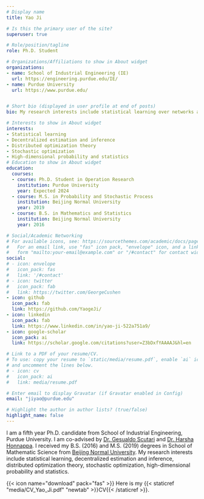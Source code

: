 ```yaml
---
# Display name
title: Yao Ji

# Is this the primary user of the site?
superuser: true

# Role/position/tagline
role: Ph.D. Student

# Organizations/Affiliations to show in About widget
organizations:
- name: School of Industrial Engineering (IE)
  url: https://engineering.purdue.edu/IE/
- name: Purdue University
  url: https://www.purdue.edu/


# Short bio (displayed in user profile at end of posts)
bio: My research interests include statistical learning over networks and distributed optimization theory.

# Interests to show in About widget
interests:
- Statistical learning
- Decentralized estimation and inference
- Distributed optimization theory
- Stochastic optimization
- High-dimensional probability and statistics
# Education to show in About widget
education:
  courses:
  - course: Ph.D. Student in Operation Research
    institution: Purdue University
    year: Expected 2024
  - course: M.S. in Probability and Stochastic Process 
    institution: Beijing Normal University
    year: 2019
  - course: B.S. in Mathematics and Statistics
    institution: Beijing Normal University
    year: 2016

# Social/Academic Networking
# For available icons, see: https://sourcethemes.com/academic/docs/page-builder/#icons
#   For an email link, use "fas" icon pack, "envelope" icon, and a link in the
#   form "mailto:your-email@example.com" or "/#contact" for contact widget.
social:
# - icon: envelope
#   icon_pack: fas
#   link: '/#contact'
# - icon: twitter
#   icon_pack: fab
#   link: https://twitter.com/GeorgeCushen
- icon: github
  icon_pack: fab
  link: https://github.com/YaogeJi/
- icon: linkedin
  icon_pack: fab
  link: https://www.linkedin.com/in/yao-ji-522a751a9/
- icon: google-scholar
  icon_pack: ai
  link: https://scholar.google.com/citations?user=Z3bDxfYAAAAJ&hl=en

# Link to a PDF of your resume/CV.
# To use: copy your resume to `static/media/resume.pdf`, enable `ai` icons in `params.toml`, 
# and uncomment the lines below.
# - icon: cv
#   icon_pack: ai
#   link: media/resume.pdf

# Enter email to display Gravatar (if Gravatar enabled in Config)
email: "jiyao@purdue.edu"

# Highlight the author in author lists? (true/false)
highlight_name: false
---
```


I am a fifth year Ph.D. candidate from School of Industrial Engineering, Purdue University. I am co-advised by <a href="https://engineering.purdue.edu/~gscutari/">Dr. Gesualdo Scutari</a> and <a href="https://engineering.purdue.edu/SSL/">Dr. Harsha Honnappa</a>. I received my B.S. (2016) and M.S. (2019) degrees in School of Mathematic Science from <a href="https://english.bnu.edu.cn/">Beijing Normal University</a>. My research interests include statistical learning, decentralized estimation and inference, distributed optimization theory, stochastic optimization, high-dimensional probability and statistics.

{{< icon name="download" pack="fas" >}} Here is my {{< staticref "media/CV_Yao_Ji.pdf" "newtab" >}}CV{{< /staticref >}}.
